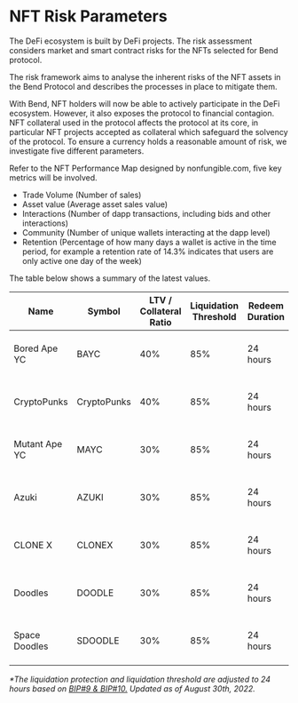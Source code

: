 # NFT Risk Parameters

The DeFi ecosystem is built by DeFi projects. The risk assessment considers market and smart contract risks for the NFTs selected for Bend protocol.

The risk framework aims to analyse the inherent risks of the NFT assets in the Bend Protocol and describes the processes in place to mitigate them.

With Bend, NFT holders will now be able to actively participate in the DeFi ecosystem. However, it also exposes the protocol to financial contagion. NFT collateral used in the protocol affects the protocol at its core, in particular NFT projects accepted as collateral which safeguard the solvency of the protocol. To ensure a currency holds a reasonable amount of risk, we investigate five different parameters.

Refer to the NFT Performance Map designed by nonfungible.com, five key metrics will be involved.

* Trade Volume (Number of sales)
* Asset value (Average asset sales value)
* Interactions (Number of dapp transactions, including bids and other interactions)
* Community (Number of unique wallets interacting at the dapp level)
* Retention (Percentage of how many days a wallet is active in the time period, for example a retention rate of 14.3% indicates that users are only active one day of the week)

The table below shows a summary of the latest values.

| Name           | Symbol      | LTV / Collateral Ratio | Liquidation Threshold | Redeem Duration | Auction Duration | Redeem Fine                       | Redeem Threshold |
| -------------- | ----------- | ---------------------- | --------------------- | --------------- | ---------------- | --------------------------------- | ---------------- |
| Bored Ape YC   | BAYC        | 40%                    | 85%                   | 24 hours        | 24 hours         | maximum (5% of the debt, 0.2 ETH) | 50%              |
| CryptoPunks    | CryptoPunks | 40%                    | 85%                   | 24 hours        | 24 hours         | maximum (5% of the debt, 0.2 ETH) | 50%              |
| Mutant Ape YC  | MAYC        | 30%                    | 85%                   | 24 hours        | 24 hours         | maximum (5% of the debt, 0.2 ETH) | 50%              |
| Azuki          | AZUKI       | 30%                    | 85%                   | 24 hours        | 24 hours         | maximum (5% of the debt, 0.2 ETH) | 50%              |
| CLONE X        | CLONEX      | 30%                    | 85%                   | 24 hours        | 24 hours         | maximum (5% of the debt, 0.2 ETH) | 50%              |
| Doodles        | DOODLE      | 30%                    | 85%                   | 24 hours        | 24 hours         | maximum (5% of the debt, 0.2 ETH) | 50%              |
| Space Doodles  | SDOODLE     | 30%                    | 85%                   | 24 hours        | 24 hours         | maximum (5% of the debt, 0.2 ETH) | 50%              |

_\*The liquidation protection and liquidation threshold are adjusted to 24 hours based on_ [_BIP#9 & BIP#10._](../governance/benddao-improvement-proposals-bips.md) _Updated as of August 30th, 2022._
